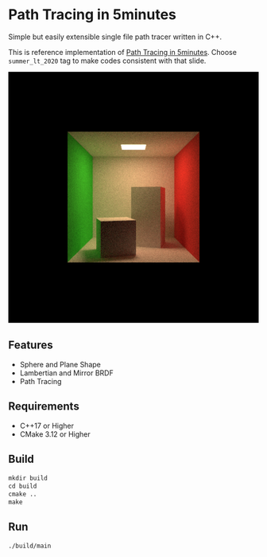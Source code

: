# Path Tracing in 5minutes

Simple but easily extensible single file path tracer written in C++.

This is reference implementation of [Path Tracing in 5minutes](https://speakerdeck.com/yumcyawiz/path-tracing-in-5-minutes). Choose `summer_lt_2020` tag to make codes consistent with that slide.

![](img/cornellbox.png)

## Features

* Sphere and Plane Shape
* Lambertian and Mirror BRDF
* Path Tracing

## Requirements

* C++17 or Higher
* CMake 3.12 or Higher

## Build

```
mkdir build
cd build
cmake ..
make
```

## Run

```
./build/main
```